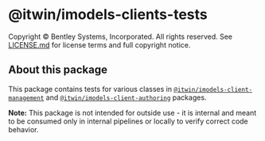 # @itwin/imodels-clients-tests

Copyright © Bentley Systems, Incorporated. All rights reserved. See [LICENSE.md](../../LICENSE.md) for license terms and full copyright notice.

## About this package

This package contains tests for various classes in [`@itwin/imodels-client-management`](../../clients/imodels-client-management/README.md) and [`@itwin/imodels-client-authoring`](../../clients/imodels-client-authoring/README.md) packages.

**Note:** This package is not intended for outside use - it is internal and meant to be consumed only in internal pipelines or locally to verify correct code behavior.